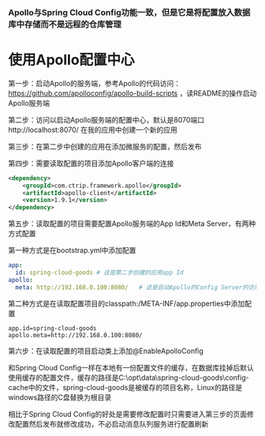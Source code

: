 ### Apollo与Spring Cloud Config功能一致，但是它是将配置放入数据库中存储而不是远程的仓库管理

# 使用Apollo配置中心
第一步：启动Apollo的服务端，参考Apollo的代码访问：https://github.com/apolloconfig/apollo-build-scripts ，读README的操作启动Apollo服务端

第二步：访问以启动Apollo服务端的配置中心，默认是8070端口 http://localhost:8070/ 在我的应用中创建一个新的应用

第三步：在第二步中创建的应用在添加微服务的配置，然后发布

第四步：需要读取配置的项目添加Apollo客户端的连接
~~~xml
<dependency>
    <groupId>com.ctrip.framework.apollo</groupId>
    <artifactId>apollo-client</artifactId>
    <version>1.9.1</version>
</dependency>
~~~
第五步：读取配置的项目需要配置Apollo服务端的App Id和Meta Server，有两种方式配置

第一种方式是在bootstrap.yml中添加配置
~~~yml
app: 
  id: spring-cloud-goods # 这是第二步创建的应用app Id
apollo:
  meta: http://192.168.0.100:8080/   # 这是启动Apollo的Config Server的访问路径，在第二步访问页面管理员工具下系统信息查看Config Server的Home Page Url
~~~

第二种方式是在读取配置项目的classpath:/META-INF/app.properties中添加配置
~~~
app.id=spring-cloud-goods
apollo.meta=http://192.168.0.100:8080/
~~~

第六步：在读取配置的项目启动类上添加@EnableApolloConfig


和Spring Cloud Config一样在本地有一份配置文件的缓存，在数据库挂掉后默认使用缓存的配置文件，缓存的路径是C:\opt\data\spring-cloud-goods\config-cache中的文件，spring-cloud-goods是被缓存的项目名称，Linux的路径是windows路径的C盘替换为根目录

相比于Spring Cloud Config的好处是需要修改配置时只需要进入第三步的页面修改配置然后发布就修改成功，不必启动消息队列服务进行配置刷新

